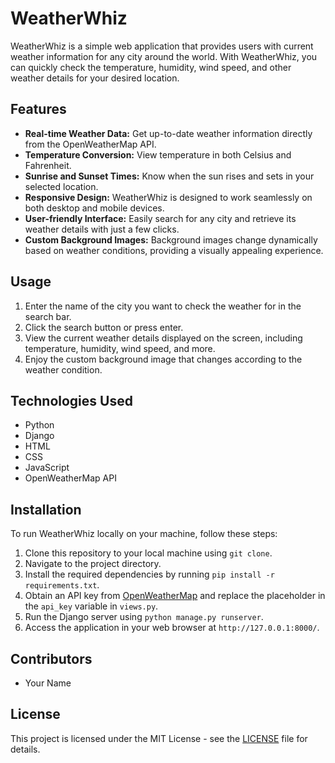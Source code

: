# WeatherWhiz

WeatherWhiz is a simple web application that provides users with current weather information for any city around the world. With WeatherWhiz, you can quickly check the temperature, humidity, wind speed, and other weather details for your desired location.

## Features

- **Real-time Weather Data:** Get up-to-date weather information directly from the OpenWeatherMap API.
- **Temperature Conversion:** View temperature in both Celsius and Fahrenheit.
- **Sunrise and Sunset Times:** Know when the sun rises and sets in your selected location.
- **Responsive Design:** WeatherWhiz is designed to work seamlessly on both desktop and mobile devices.
- **User-friendly Interface:** Easily search for any city and retrieve its weather details with just a few clicks.
- **Custom Background Images:** Background images change dynamically based on weather conditions, providing a visually appealing experience.

## Usage

1. Enter the name of the city you want to check the weather for in the search bar.
2. Click the search button or press enter.
3. View the current weather details displayed on the screen, including temperature, humidity, wind speed, and more.
4. Enjoy the custom background image that changes according to the weather condition.

## Technologies Used

- Python
- Django
- HTML
- CSS
- JavaScript
- OpenWeatherMap API

## Installation

To run WeatherWhiz locally on your machine, follow these steps:

1. Clone this repository to your local machine using `git clone`.
2. Navigate to the project directory.
3. Install the required dependencies by running `pip install -r requirements.txt`.
4. Obtain an API key from [OpenWeatherMap](https://openweathermap.org/) and replace the placeholder in the `api_key` variable in `views.py`.
5. Run the Django server using `python manage.py runserver`.
6. Access the application in your web browser at `http://127.0.0.1:8000/`.

## Contributors

- Your Name

## License

This project is licensed under the MIT License - see the [LICENSE](LICENSE) file for details.
